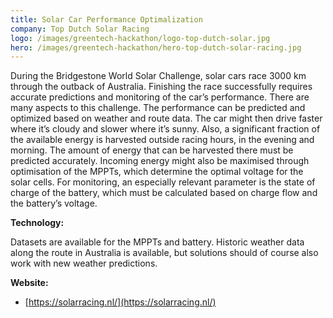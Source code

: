 ```yaml
---
title: Solar Car Performance Optimalization
company: Top Dutch Solar Racing
logo: /images/greentech-hackathon/logo-top-dutch-solar.jpg
hero: /images/greentech-hackathon/hero-top-dutch-solar-racing.jpg
---
```


During the Bridgestone World Solar Challenge, solar cars race 3000 km through the outback of Australia. Finishing the race successfully requires accurate predictions and monitoring of the car’s performance. There are many aspects to this challenge. The performance can be predicted and optimized based on weather and route data. The car might then drive faster where it’s cloudy and slower where it’s sunny. Also, a significant fraction of the available energy is harvested outside racing hours, in the evening and morning. The amount of energy that can be harvested there must be predicted accurately. Incoming energy might also be maximised through optimisation of the MPPTs, which determine the optimal voltage for the solar cells. For monitoring, an especially relevant parameter is the state of charge of the battery, which must be calculated based on charge flow and the battery’s voltage.

**Technology:**

Datasets are available for the MPPTs and battery. Historic weather data along the route in Australia is available, but solutions should of course also work with new weather predictions.

**Website:**

- [https://solarracing.nl/](https://solarracing.nl/)
